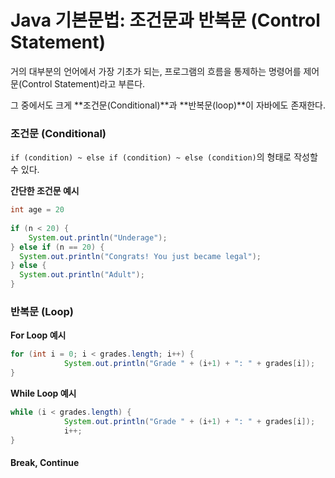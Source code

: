 # Java 기본문법: 조건문과 반복문 (Control Statement)

거의 대부분의 언어에서 가장 기초가 되는, 프로그램의 흐름을 통제하는 명령어를 제어문(Control Statement)라고 부른다.

그 중에서도 크게 **조건문(Conditional)**과 **반복문(loop)**이 자바에도 존재한다.

### 조건문 (Conditional)

`if (condition) ~ else if (condition) ~ else (condition)`의 형태로 작성할 수 있다.

**간단한 조건문 예시**

```java
int age = 20
  
if (n < 20) {
	System.out.println("Underage");
} else if (n == 20) {
  System.out.println("Congrats! You just became legal");
} else {
  System.out.println("Adult");
}
```



### 반복문 (Loop)

**For Loop 예시**

```java
for (int i = 0; i < grades.length; i++) {
			System.out.println("Grade " + (i+1) + ": " + grades[i]);
}
```

**While Loop 예시**

```java
while (i < grades.length) {
			System.out.println("Grade " + (i+1) + ": " + grades[i]);
			i++;
}
```



#### Break, Continue

